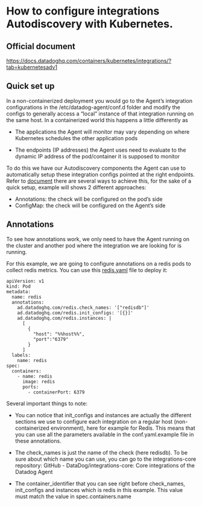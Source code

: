 # How to configure integrations Autodiscovery with Kubernetes.

Official document
--------
https://docs.datadoghq.com/containers/kubernetes/integrations/?tab=kubernetesadv1


Quick set up
--------
In a non-containerized deployment you would go to the Agent’s integration configurations in the /etc/datadog-agent/conf.d folder and modify the configs to generally access a “local” instance of that integration running on the same host. In a containerized world this happens a little differently as

- The applications the Agent will monitor may vary depending on where Kubernetes schedules the other application pods

- The endpoints (IP addresses) the Agent uses need to evaluate to the dynamic IP address of the pod/container it is supposed to monitor

To do this we have our Autodiscovery components the Agent can use to automatically setup these integration configs pointed at the right endpoints. Refer to [document](https://docs.datadoghq.com/containers/kubernetes/integrations/?tab=kubernetesadv1) there are several ways to achieve this, for the sake of a quick setup, example will shows 2 different approaches:
- Annotations: the check will be configured on the pod’s side
- ConfigMap: the check will be configured on the Agent’s side

Annotations
--------
To see how annotations work, we only need to have the Agent running on the cluster and another pod where the integration we are looking for is running.

For this example, we are going to configure annotations on a redis pods to collect redis metrics. You can use this [redis.yaml](https://github.com/wwongpai/Observability/blob/main/integrations%20autodiscovery/kubernetes/redis.yaml) file to deploy it:
```
apiVersion: v1
kind: Pod
metadata:
  name: redis
  annotations:
    ad.datadoghq.com/redis.check_names: '["redisdb"]'
    ad.datadoghq.com/redis.init_configs: '[{}]'
    ad.datadoghq.com/redis.instances: |
      [
        {
          "host": "%%host%%",
          "port":"6379"
        }
      ]      
  labels:
    name: redis
spec:
  containers:
    - name: redis
      image: redis
      ports:
        - containerPort: 6379
```
Several important things to note:

- You can notice that init_configs and instances are actually the different sections we use to configure each integration on a regular host (non-containerized environment), here for example for Redis. This means that you can use all the parameters available in the conf.yaml.example file in these annotations. 

- The check_names is just the name of the check (here redisdb). To be sure about which name you can use, you can go to the integrations-core repository: GitHub - DataDog/integrations-core: Core integrations of the Datadog Agent 

- The container_identifier that you can see right before check_names, init_configs and instances which is redis in this example. This value must match the value in spec.containers.name
